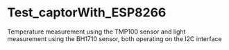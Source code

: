 # Test_captorWith_ESP8266
Temperature measurement using the TMP100 sensor and light measurement using the BH1710 sensor, both operating on the I2C interface
